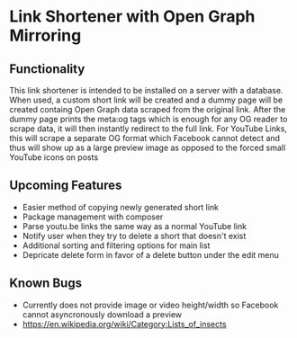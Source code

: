 # Link Shortener with Open Graph Mirroring
## Functionality
This link shortener is intended to be installed on a server with a database. When used, a custom short link will be created and a dummy page will be created containg Open Graph data scraped from the original link. After the dummy page prints the meta:og tags which is enough for any OG reader to scrape data, it will then instantly redirect to the full link. For YouTube Links, this will scrape a separate OG format which Facebook cannot detect and thus will show up as a large preview image as opposed to the forced small YouTube icons on posts

## Upcoming Features
* Easier method of copying newly generated short link
* Package management with composer
* Parse youtu.be links the same way as a normal YouTube link
* Notify user when they try to delete a short that doesn't exist
* Additional sorting and filtering options for main list
* Depricate delete form in favor of a delete button under the edit menu

## Known Bugs
* Currently does not provide image or video height/width so Facebook cannot asyncronously download a preview
* https://en.wikipedia.org/wiki/Category:Lists_of_insects
